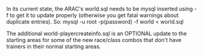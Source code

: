In its current state, the ARAC's world.sql needs to be mysql inserted using -f
to get it to update properly (otherwise you get fatal warnings about duplicate
entries). So: mysql -u root -p(password) -f world < world.sql

The additional world-playercreateinfo.sql is an OPTIONAL update to the starting
areas for some of the new race/class combos that don't have 
trainers in their normal starting areas.
